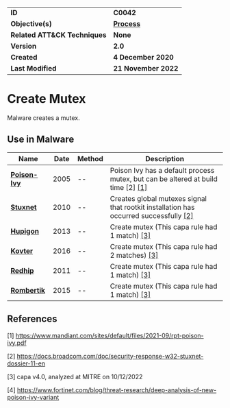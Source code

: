 <table>
<tr>
<td><b>ID</b></td>
<td><b>C0042</b></td>
</tr>
<tr>
<td><b>Objective(s)</b></td>
<td><b><a href="../process">Process</a></b></td>
</tr>
<tr>
<td><b>Related ATT&CK Techniques</b></td>
<td><b>None</b></td>
</tr>
<tr>
<td><b>Version</b></td>
<td><b>2.0</b></td>
</tr>
<tr>
<td><b>Created</b></td>
<td><b>4 December 2020</b></td>
</tr>
<tr>
<td><b>Last Modified</b></td>
<td><b>21 November 2022</b></td>
</tr>
</table>


# Create Mutex

Malware creates a mutex. 

## Use in Malware

|Name|Date|Method|Description|
|---|---|---|---|
|[**Poison-Ivy**](../xample-malware/poison-ivy.md)|2005|--|Poison Ivy has a default process mutex, but can be altered at build time [2] [[1]](#1)|
|[**Stuxnet**](../xample-malware/stuxnet.md)|2010|--|Creates global mutexes signal that rootkit installation has occurred successfully  [[2]](#2)|
|[**Hupigon**](../xample-malware/hupigon.md)|2013|--|Create mutex (This capa rule had 1 match) [[3]](#3)|
|[**Kovter**](../xample-malware/kovter.md)|2016|--|Create mutex (This capa rule had 2 matches) [[3]](#3)|
|[**Redhip**](../xample-malware/rebhip.md)|2011|--|Create mutex (This capa rule had 1 match) [[3]](#3)|
|[**Rombertik**](../xample-malware/rombertik.md)|2015|--|Create mutex (This capa rule had 1 match) [[3]](#3)|

## References

<a name="1">[1]</a> https://www.mandiant.com/sites/default/files/2021-09/rpt-poison-ivy.pdf

<a name="2">[2]</a> https://docs.broadcom.com/doc/security-response-w32-stuxnet-dossier-11-en

<a name="3">[3]</a> capa v4.0, analyzed at MITRE on 10/12/2022

<a name="4">[4]</a> https://www.fortinet.com/blog/threat-research/deep-analysis-of-new-poison-ivy-variant

